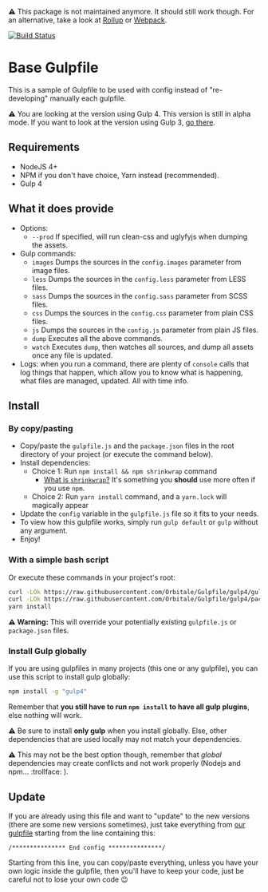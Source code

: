 :warning: This package is not maintained anymore. It should still work though. For an alternative, take a look at [Rollup](https://rollupjs.org) or [Webpack](https://webpack.js.org/).

[![Build Status](https://travis-ci.org/Orbitale/Gulpfile.svg?branch=gulp4)](https://travis-ci.org/Orbitale/Gulpfile)

# Base Gulpfile

This is a sample of Gulpfile to be used with config instead of "re-developing" manually each gulpfile.

⚠️ You are looking at the version using Gulp 4. This version is still in alpha mode.
If you want to look at the version using Gulp 3, [go there](https://github.com/Orbitale/Gulpfile/tree/master).

## Requirements

* NodeJS 4+
* NPM if you don't have choice, Yarn instead (recommended).
* Gulp 4

## What it does provide

* Options:
  * `--prod`       If specified, will run clean-css and uglyfyjs when dumping the assets.
* Gulp commands:
  * `images`       Dumps the sources in the `config.images` parameter from image files.
  * `less`         Dumps the sources in the `config.less` parameter from LESS files.
  * `sass`         Dumps the sources in the `config.sass` parameter from SCSS files.
  * `css`          Dumps the sources in the `config.css` parameter from plain CSS files.
  * `js`           Dumps the sources in the `config.js` parameter from plain JS files.
  * `dump`         Executes all the above commands.
  * `watch`        Executes `dump`, then watches all sources, and dump all assets once any file
  is updated.
* Logs: when you run a command, there are plenty of `console` calls that log things that happen,
 which allow you to know what is happening, what files are managed, updated. All with time info.

## Install

### By copy/pasting

* Copy/paste the `gulpfile.js` and the `package.json` files in the root directory of your project
(or execute the command below).
* Install dependencies:
    * Choice 1: Run `npm install && npm shrinkwrap` command
       * [What is `shrinkwrap`?](https://docs.npmjs.com/cli/shrinkwrap)
        It's something you **should** use more often if you use `npm`.
    * Choice 2: Run `yarn install` command, and a `yarn.lock` will magically appear
* Update the `config` variable in the `gulpfile.js` file so it fits to your needs.
* To view how this gulpfile works, simply run `gulp default` or `gulp` without any argument.
* Enjoy!

### With a simple bash script

Or execute these commands in your project's root:

```bash
curl -LOk https://raw.githubusercontent.com/Orbitale/Gulpfile/gulp4/gulpfile.js -o gulpfile.js
curl -LOk https://raw.githubusercontent.com/Orbitale/Gulpfile/gulp4/package.json -o package.json
yarn install
```

**:warning: Warning:** This will override your potentially existing `gulpfile.js` or `package.json`
files.

### Install Gulp globally

If you are using gulpfiles in many projects (this one or any gulpfile), you can use this script to
install gulp globally:

```bash
npm install -g "gulp4"
```

Remember that **you still have to run `npm install` to have all gulp plugins**, else nothing will work.

:warning: Be sure to install **only gulp** when you install globally. Else, other dependencies that
are used locally may not match your dependencies.

:warning: This may not be the best option though, remember that _global_ dependencies may create
conflicts and not work properly (Nodejs and npm... :trollface: ).

## Update

If you are already using this file and want to "update" to the new versions (there are some new
versions sometimes), just take everything from [our gulpfile](gulpfile.js) starting from the line
containing this:

`/*************** End config ***************/`

Starting from this line, you can copy/paste everything, unless you have your own logic inside the
gulpfile, then you'll have to keep your code, just be careful not to lose your own code :wink:
